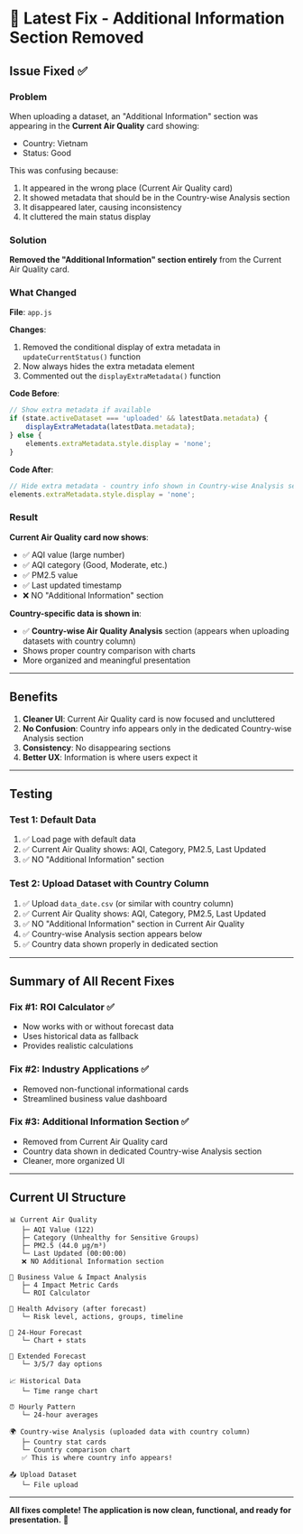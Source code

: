 # 🔧 Latest Fix - Additional Information Section Removed

## Issue Fixed ✅

### Problem
When uploading a dataset, an "Additional Information" section was appearing in the **Current Air Quality** card showing:
- Country: Vietnam
- Status: Good

This was confusing because:
1. It appeared in the wrong place (Current Air Quality card)
2. It showed metadata that should be in the Country-wise Analysis section
3. It disappeared later, causing inconsistency
4. It cluttered the main status display

### Solution
**Removed the "Additional Information" section entirely** from the Current Air Quality card.

### What Changed

**File**: `app.js`

**Changes**:
1. Removed the conditional display of extra metadata in `updateCurrentStatus()` function
2. Now always hides the extra metadata element
3. Commented out the `displayExtraMetadata()` function

**Code Before**:
```javascript
// Show extra metadata if available
if (state.activeDataset === 'uploaded' && latestData.metadata) {
    displayExtraMetadata(latestData.metadata);
} else {
    elements.extraMetadata.style.display = 'none';
}
```

**Code After**:
```javascript
// Hide extra metadata - country info shown in Country-wise Analysis section instead
elements.extraMetadata.style.display = 'none';
```

### Result

**Current Air Quality card now shows**:
- ✅ AQI value (large number)
- ✅ AQI category (Good, Moderate, etc.)
- ✅ PM2.5 value
- ✅ Last updated timestamp
- ❌ NO "Additional Information" section

**Country-specific data is shown in**:
- ✅ **Country-wise Air Quality Analysis** section (appears when uploading datasets with country column)
- Shows proper country comparison with charts
- More organized and meaningful presentation

---

## Benefits

1. **Cleaner UI**: Current Air Quality card is now focused and uncluttered
2. **No Confusion**: Country info appears only in the dedicated Country-wise Analysis section
3. **Consistency**: No disappearing sections
4. **Better UX**: Information is where users expect it

---

## Testing

### Test 1: Default Data
1. ✅ Load page with default data
2. ✅ Current Air Quality shows: AQI, Category, PM2.5, Last Updated
3. ✅ NO "Additional Information" section

### Test 2: Upload Dataset with Country Column
1. ✅ Upload `data_date.csv` (or similar with country column)
2. ✅ Current Air Quality shows: AQI, Category, PM2.5, Last Updated
3. ✅ NO "Additional Information" section in Current Air Quality
4. ✅ Country-wise Analysis section appears below
5. ✅ Country data shown properly in dedicated section

---

## Summary of All Recent Fixes

### Fix #1: ROI Calculator ✅
- Now works with or without forecast data
- Uses historical data as fallback
- Provides realistic calculations

### Fix #2: Industry Applications ✅
- Removed non-functional informational cards
- Streamlined business value dashboard

### Fix #3: Additional Information Section ✅
- Removed from Current Air Quality card
- Country data shown in dedicated Country-wise Analysis section
- Cleaner, more organized UI

---

## Current UI Structure

```
📊 Current Air Quality
   ├─ AQI Value (122)
   ├─ Category (Unhealthy for Sensitive Groups)
   ├─ PM2.5 (44.0 µg/m³)
   └─ Last Updated (00:00:00)
   ❌ NO Additional Information section

💼 Business Value & Impact Analysis
   ├─ 4 Impact Metric Cards
   └─ ROI Calculator

🏥 Health Advisory (after forecast)
   └─ Risk level, actions, groups, timeline

🔮 24-Hour Forecast
   └─ Chart + stats

📅 Extended Forecast
   └─ 3/5/7 day options

📈 Historical Data
   └─ Time range chart

⏰ Hourly Pattern
   └─ 24-hour averages

🌍 Country-wise Analysis (uploaded data with country column)
   ├─ Country stat cards
   └─ Country comparison chart
   ✅ This is where country info appears!

📤 Upload Dataset
   └─ File upload
```

---

**All fixes complete! The application is now clean, functional, and ready for presentation.** 🎉
